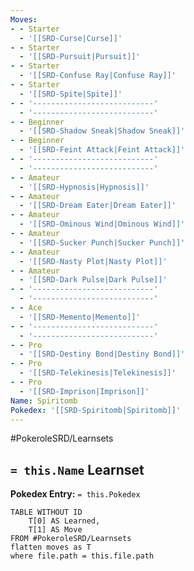 ```yaml
---
Moves:
- - Starter
  - '[[SRD-Curse|Curse]]'
- - Starter
  - '[[SRD-Pursuit|Pursuit]]'
- - Starter
  - '[[SRD-Confuse Ray|Confuse Ray]]'
- - Starter
  - '[[SRD-Spite|Spite]]'
- - '---------------------------'
  - '---------------------------'
- - Beginner
  - '[[SRD-Shadow Sneak|Shadow Sneak]]'
- - Beginner
  - '[[SRD-Feint Attack|Feint Attack]]'
- - '---------------------------'
  - '---------------------------'
- - Amateur
  - '[[SRD-Hypnosis|Hypnosis]]'
- - Amateur
  - '[[SRD-Dream Eater|Dream Eater]]'
- - Amateur
  - '[[SRD-Ominous Wind|Ominous Wind]]'
- - Amateur
  - '[[SRD-Sucker Punch|Sucker Punch]]'
- - Amateur
  - '[[SRD-Nasty Plot|Nasty Plot]]'
- - Amateur
  - '[[SRD-Dark Pulse|Dark Pulse]]'
- - '---------------------------'
  - '---------------------------'
- - Ace
  - '[[SRD-Memento|Memento]]'
- - '---------------------------'
  - '---------------------------'
- - Pro
  - '[[SRD-Destiny Bond|Destiny Bond]]'
- - Pro
  - '[[SRD-Telekinesis|Telekinesis]]'
- - Pro
  - '[[SRD-Imprison|Imprison]]'
Name: Spiritomb
Pokedex: '[[SRD-Spiritomb|Spiritomb]]'
---
```


#PokeroleSRD/Learnsets

## `= this.Name` Learnset

**Pokedex Entry:** `= this.Pokedex`

```dataview
TABLE WITHOUT ID
    T[0] AS Learned,
    T[1] AS Move
FROM #PokeroleSRD/Learnsets
flatten moves as T
where file.path = this.file.path
```
